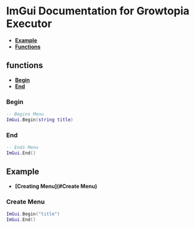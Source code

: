 # ImGui Documentation for Growtopia Executor
* **[Example](#Example)**
* **[Functions](#functions)**

## functions
* **[Begin](#Begin)**
* **[End](#End)**

### Begin
```lua
-- Begins Menu
ImGui.Begin(string title)
```

### End 
```lua
-- Ends Menu
ImGui.End()
```

## Example
* **[Creating Menu](#Create Menu)**

### Create Menu
```lua
ImGui.Begin("title")
ImGui.End()
```
